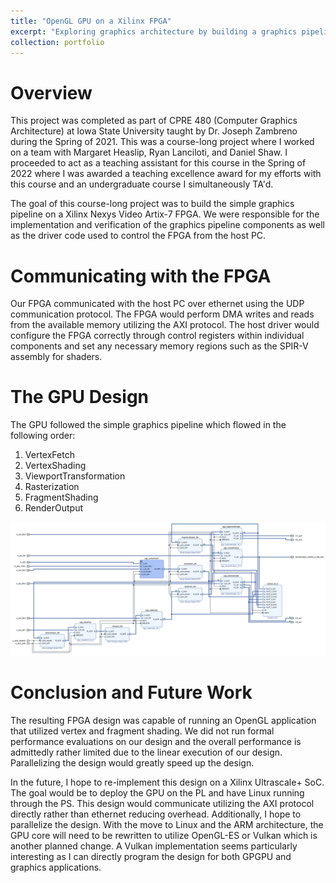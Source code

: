 ```yaml
---
title: "OpenGL GPU on a Xilinx FPGA"
excerpt: "Exploring graphics architecture by building a graphics pipeline capable of executing simple OpenGL programs<br/><img src='/images/Projects/fpga_gpu/fpga overview.png'>"
collection: portfolio
---
```


# Overview
This project was completed as part of CPRE 480 (Computer Graphics Architecture) at Iowa State University taught by Dr. Joseph Zambreno during the Spring of 2021. This was a course-long project where I worked on a team with Margaret Heaslip, Ryan Lanciloti, and Daniel Shaw. I proceeded to act as a teaching assistant for this course in the Spring of 2022 where I was awarded a teaching excellence award for my efforts with this course and an undergraduate course I simultaneously TA'd.

The goal of this course-long project was to build the simple graphics pipeline on a Xilinx Nexys Video Artix-7 FPGA. We were responsible for the implementation and verification of the graphics pipeline components as well as the driver code used to control the FPGA from the host PC.

# Communicating with the FPGA
Our FPGA communicated with the host PC over ethernet using the UDP communication protocol. The FPGA would perform DMA writes and reads from the available memory utilizing the AXI protocol. The host driver would configure the FPGA correctly through control registers within individual components and set any necessary memory regions such as the SPIR-V assembly for shaders.

# The GPU Design
The GPU followed the simple graphics pipeline which flowed in the following order:
1. VertexFetch
2. VertexShading
3. ViewportTransformation
4. Rasterization
5. FragmentShading
6. RenderOutput

![image](/images/Projects/fpga_gpu/graphics_subsytem.png)

# Conclusion and Future Work
The resulting FPGA design was capable of running an OpenGL application that utilized vertex and fragment shading. We did not run formal performance evaluations on our design and the overall performance is admittedly rather limited due to the linear execution of our design. Parallelizing the design would greatly speed up the design.

In the future, I hope to re-implement this design on a Xilinx Ultrascale+ SoC. The goal would be to deploy the GPU on the PL and have Linux running through the PS. This design would communicate utilizing the AXI protocol directly rather than ethernet reducing overhead. Additionally, I hope to parallelize the design. With the move to Linux and the ARM architecture, the GPU core will need to be rewritten to utilize OpenGL-ES or Vulkan which is another planned change. A Vulkan implementation seems particularly interesting as I can directly program the design for both GPGPU and graphics applications.